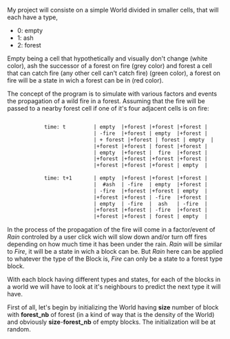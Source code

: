 My project will consiste on a simple World divided in smaller cells, that will each have a type,
- 0: empty
- 1: ash
- 2: forest

Empty being a cell that hypothetically and visually don't change (white color), ash the successor of a forest on fire (grey color) and forest a cell that can catch fire (any other cell can't catch fire) (green color), a forest on fire will be a state in wich a forest can be in (red color).

The concept of the program is to simulate with various factors and events the propagation of a wild fire in a forest.
Assuming that the fire will be passed to a nearby forest cell if one of it's four adjacent cells is on fire:

```diff

            time: t         | empty  |+forest |+forest |+forest |
                            | -fire  |+forest | empty  |+forest | 
                            | + forest |+forest | forest | empty  |
                            |+forest |+forest | forest |+forest |
                            | empty  |+forest |  fire  |+forest |
                            |+forest |+forest |+forest |+forest |
                            |+forest |+forest |+forest | empty  |
            
            time: t+1       | empty  |+forest |+forest |+forest |
                            |  #ash  | -fire  | empty  |+forest | 
                            | -fire  |+forest |+forest | empty  |
                            |+forest |+forest | -fire  |+forest |
                            | empty  | -fire  |  ash   | -fire  |
                            |+forest |+forest | -fire  |+forest |
                            |+forest |+forest | forest | empty  |
```


In the process of the propagation of the fire will come in a factor/event of *Rain* controled by a user click wich will slow down and/or turn off fires depending on how much time it has been under the rain. *Rain* will be similar to *Fire*, it will be a state in wich a block can be. But *Rain* here can be applied to whatever the type of the Block is, *Fire* can only be a state to a forest type block.


With each block having different types and states, for each of the blocks in a world we will have to look at it's neighbours to predict the next type it will have.

First of all, let's begin by initializing the World having **size** number of block with **forest_nb** of forest (in a kind of way that is the density of the World) and obviously **size**-**forest_nb** of empty blocks. The initialization will be at random.



 
